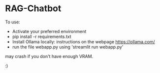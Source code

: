 # RAG-Chatbot


To use:

- Activate your preferred environment
- pip install -r requirements.txt
- Install Ollama locally: instructions on the webpage https://ollama.com/
- run the file webapp.py using 'streamlit run webapp.py'

may crash if you don't have enough VRAM.

:)